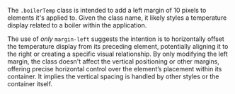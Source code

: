 The `.boilerTemp` class is intended to add a left margin of 10 pixels to elements it's applied to. Given the class name, it likely styles a temperature display related to a boiler within the application.

The use of *only* `margin-left` suggests the intention is to horizontally offset the temperature display from its preceding element, potentially aligning it to the right or creating a specific visual relationship. By only modifying the left margin, the class doesn't affect the vertical positioning or other margins, offering precise horizontal control over the element’s placement within its container. It implies the vertical spacing is handled by other styles or the container itself.